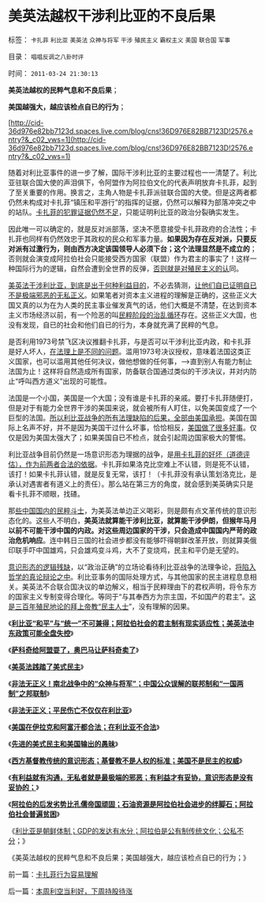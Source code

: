 # 美英法越权干涉利比亚的不良后果

标签： `卡扎菲` `利比亚` `美英法` `众神与将军` `干涉` `殖民主义` `霸权主义` `美国` `联合国` `军事` 

目录： `唱唱反调之八卦时评`

时间： `2011-03-24 21:30:13`

**美英法越权的民粹气息和不良后果**；

**美国越强大，越应该检点自已的行为**；

[http://cid-36d976e82bb7123d.spaces.live.com/blog/cns!36D976E82BB7123D!2576.entry?&_c02_vws=1](http://cid-36d976e82bb7123d.spaces.live.com/blog/cns!36D976E82BB7123D!2576.entry?&_c02_vws=1)

随着对利比亚事件的进一步了解，国际干涉利比亚的主要过程也一一清楚了。利比亚驻联合国大使的声泪俱下，令阿盟作为阿拉伯文化的代表声明放弃卡扎菲，起到了至关重要的作用。换言之，主角人物是卡扎菲派驻联合国的大使。但是这两者都仍然未构成对卡扎菲“镇压和平游行”的指挥的证据，仍然可以解释为部落冲突之中的站队。[卡扎菲的犯罪证据仍然不足](../../../2011/3/20/美英法干涉的法理依据不足.md)，只能证明利比亚的政治分裂确实发生。

因此唯一可以确定的，就是反对派部落，坚决不愿意接受卡扎菲政府的合法性；卡扎菲也同样有仍然效忠于其政权的民众和军事力量。**如果因为存在反对派，只要反对派有过激行为，则由西方决定该国领导人必须下台；这个法理显然是不成立的**；否则就会演变成阿拉伯社会只能接受西方国家（联盟）作为君主的事实了！这样一种国际行为的逻辑，自然会遭到全世界的反弹，[否则就是对殖民主义的认](../../../2011/3/23/请萨科奇自证不是极端的邪恶.md)同。

[美英法干涉利比亚，到底是出于何种利益目的](../../../2011/3/21/美英法政府践踏了美式民主.md)，不必去猜测，[让他们自已证明自已不是极端邪恶的无私正义](../../../2011/3/23/请萨科奇自证不是极端的邪恶.md)。如果笔者对资本主义进程的理解是正确的，这些正义大国又真的以为在为人类的民主事业催发真气的话，他们大概是不清楚，在达到资本主义市场经济以前，有一个险恶的叫[民粹阶段的治乱循环](../../../2011/3/18/资源短缺“生产过剩”？（民粹＋权贵）两次世界大战.md)存在。这些正义大国，也没有发现，自已的社会和他们自已的行为，本身就充满了民粹的气息。

是否利用1973号禁飞区决议推翻卡扎菲，与是否可以干涉利比亚内政，和卡扎菲是好人坏人，[在法理上是不同的问题](../../../2011/3/20/美英法干涉的法理依据不足.md)。滥用1973号决议授权，意味着法国这类正义国家，也可以滥用其他任何决议，做他想做的任何事，——>直到别人有能力制止法国为止！这样将自然造成所有国家，防备联合国通过类似的干涉决议，并对内防止“呼叫西方道义”出现的可能性。

法国是一个小国，美国是一个大国；没有谁是卡扎菲的亲戚。要打卡扎菲随便打，但是对于有能力全世界干涉的美国来说，就会被所有人盯住，以免美国变成了一个巨型的法国。[所以利比亚战争的所有法理缺陷的后果，全部由美国承担](../../../2011/3/22/美国在伊阿都合法，在利比亚不合法.md)。美国在国际上名声不好，并不是因为美国干过什么坏事，恰恰相反，[美国做了很多好事](../../../2010/12/27/美国三次挽救了中国，三次挽救欧洲.md)。仅仅是因为美国太强大了；如果美国自已不检点，就会引起周边国家极大的警惕。

利比亚战争目前仍然是一场意识形态为理据的战争，是[用卡扎菲的好坏（道德评估），作为前两者合法的依据](../../../2009/11/19/道德的局限性和道德规范的适用范围.md)。卡扎菲如果洛克比空难上不认错，则是死不认错，该打！如果卡扎菲认错，就是反复无常，该打！（卡扎菲没有承认策划洛克比，是承认对遇害者有道义上的责任）。那么站在第三方的角度，就会感到美英确实只是看卡扎菲不顺眼，找碴。

那[些中国国内的民粹斗士](../../../2011/3/12/希特勒在德国上台和俄国民主进程.md)，为美英法单边正义喝彩，则是颇有点文革传统的意识形态化的。这些人不明白，**美英法就算能干涉利比亚，就算能干涉伊朗，但猴年马月以前不可能干涉中国的内政。对这些周边国家的干涉，只会造成中国国内严苛的政治危机响应**。连中韩日三国的社会进步都没有能够吓得朝鲜改革开放，则就算美俄印联手吓中国雄鸡，只会雄鸡变斗鸡，大不了变烧鸡，民主和平仍是无望的。

[意识形态的逻辑残缺](../../../2011/2/3/人科动物的生物行为分析和进化规律.md)，以“政治正确”的立场论看待利比亚战争的法理争论，[将陷入哲学的真论辩论之中](../../../2011/2/18/社会进步从解决身边最大的软柿子开始.md)。利比亚事务的国际处理方式，与其他国家的民主进程息息相关。美英法不合联合国决议的单边解义，相当于民粹理由下的君权声明，将令东方的国家主义专制变得合理化。等同于“与其奉西方为宗主国，不如国产的君主”。[这是三百年殖民地论的拜上帝教“民主人士](http://cid-36d976e82bb7123d.spaces.live.com/blog/cns!36D976E82BB7123D!1897.entry)”，没有理解的因果。

《[**利比亚“和平”与“统一”不可兼得；阿拉伯社会的君主制有现实适应性；美英法中东政策可能全盘失控**](../../../2011/3/20/美英法的中东政策，可能全盘失控.md)》

《[**萨科奇给阿盟耍了，奥巴马让萨科奇卖了**](../../../2011/3/21/萨科奇给阿盟耍了，奥巴马让萨科奇卖了.md)》

《[**美英法践踏了美式民主**](../../../2011/3/21/美英法政府践踏了美式民主.md)》

《[**非法无正义！南北战争中的“众神与将军”；中国公众误解的联邦制和“一国两制”之邦联制**](../../../2011/3/21/非法无正义！众神与将军！.md)》

《[**非法无正义；平民伤亡不仅仅在利比亚**](../../../2011/3/22/平民伤亡99％不在利比亚.md)》

《[**美国在伊拉克和阿富汗都合法；在利比亚不合法**](../../../2011/3/22/美国在伊阿都合法，在利比亚不合法.md)》

《[**先进的美式民主和美国输出的愚昧**](../../../2011/3/22/先进的美式民主和美国输出的愚昧.md)》

《[**西方基督教传统的意识形态；基督教不是人权的标准；美国不是民主的权威**](../../../2011/3/23/基督教不是人权的标准；美国不是民主的权威.md)》

《[**有利益就有沟通，无私者就是最极端的邪恶；有利益才有妥协，意识形态是没有妥协的；**](../../../2011/3/23/请萨科奇自证不是极端的邪恶.md)》

《[**阿拉伯的后发劣势比孔儒帝国顽固；石油资源是阿拉伯社会进步的绊脚石；阿拉伯社会普遍贫困**](../../../2011/3/24/石油是阿拉伯民主的绊脚石.md)》

《[利比亚是朝鲜体制；GDP的发达有水分；阿拉伯是公有制传统文化；公私不分](../../../2011/3/24/卡扎菲行为容易理解.md)；》

《美英法越权的民粹气息和不良后果；美国越强大，越应该检点自已的行为；》



前一篇：[卡扎菲行为容易理解](../../../2011/3/24/卡扎菲行为容易理解.md)

后一篇：[本周利空当利好，下周持股待涨](../../../2011/3/25/本周利空当利好，下周持股待涨.md)